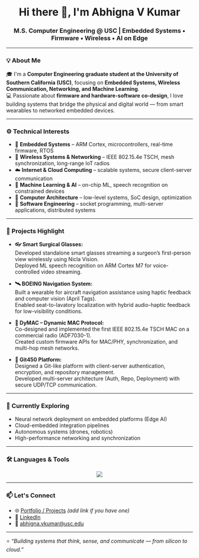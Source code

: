 <h1 align="center">Hi there 👋, I'm Abhigna V Kumar</h1>
<h3 align="center">M.S. Computer Engineering @ USC | Embedded Systems • Firmware • Wireless • AI on Edge</h3>

---

### 💡 About Me  
🎓 I'm a **Computer Engineering graduate student at the University of Southern California (USC)**, focusing on **Embedded Systems, Wireless Communication, Networking, and Machine Learning**.  
💻 Passionate about **firmware and hardware-software co-design**, I love building systems that bridge the physical and digital world — from smart wearables to networked embedded devices.  

---

### ⚙️ Technical Interests  
- 🧩 **Embedded Systems** – ARM Cortex, microcontrollers, real-time firmware, RTOS  
- 📡 **Wireless Systems & Networking** – IEEE 802.15.4e TSCH, mesh synchronization, long-range IoT radios  
- ☁️ **Internet & Cloud Computing** – scalable systems, secure client-server communication  
- 🧠 **Machine Learning & AI** – on-chip ML, speech recognition on constrained devices  
- 🧰 **Computer Architecture** – low-level systems, SoC design, optimization  
- 💾 **Software Engineering** – socket programming, multi-server applications, distributed systems  

---

### 🚀 Projects Highlight  
- **👓 Smart Surgical Glasses:**  
  Developed standalone smart glasses streaming a surgeon’s first-person view wirelessly using Nicla Vision.  
  Deployed ML speech recognition on ARM Cortex M7 for voice-controlled video streaming.  

- **🛰️ BOEING Navigation System:**  
  Built a wearable for aircraft navigation assistance using haptic feedback and computer vision (April Tags).  
  Enabled seat-to-lavatory localization with hybrid audio-haptic feedback for low-visibility conditions.  

- **📶 DyMAC – Dynamic MAC Protocol:**  
  Co-designed and implemented the first IEEE 802.15.4e TSCH MAC on a commercial radio (ADF7030-1).  
  Created custom firmware APIs for MAC/PHY, synchronization, and multi-hop mesh networks.  

- **🔐 Git450 Platform:**  
  Designed a Git-like platform with client-server authentication, encryption, and repository management.  
  Developed multi-server architecture (Auth, Repo, Deployment) with secure UDP/TCP communication.  

---

### 🧠 Currently Exploring  
- Neural network deployment on embedded platforms (Edge AI)  
- Cloud-embedded integration pipelines  
- Autonomous systems (drones, robotics)  
- High-performance networking and synchronization  

---

### 🛠️ Languages & Tools  

<p align="center">
<img src="https://skillicons.dev/icons?i=c,cpp,python,matlab,verilog,arduino,linux,bash,git,docker,aws,gcp,vscode,raspberrypi&perline=8" />
</p>

---

### 📫 Let's Connect  
- 🌐 [Portfolio / Projects](#) *(add link if you have one)*  
- 💼 [LinkedIn](https://www.linkedin.com/in/abhignavkumar)  
- 📧 abhigna.vkumar@usc.edu  

---

⭐️ _“Building systems that think, sense, and communicate — from silicon to cloud.”_  
